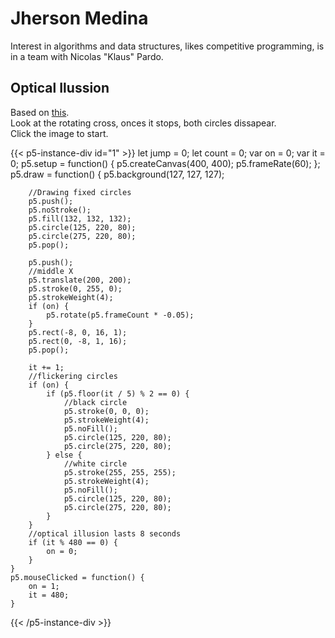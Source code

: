 # Jherson Medina
Interest in algorithms and data structures, likes competitive programming, is in a team with Nicolas "Klaus" Pardo.
## Optical Ilussion
Based on  [this](https://michaelbach.de/ot/lum-contourAdapt/index.html).\
Look at the rotating cross, onces it stops, both circles dissapear.\
Click the image to start.

{{< p5-instance-div id="1" >}}
	let jump = 0;
	let count = 0;
	var on = 0; 
	var it = 0;
	p5.setup = function() {
		p5.createCanvas(400, 400);
		p5.frameRate(60);
	};
	p5.draw = function() {
		p5.background(127, 127, 127);

		//Drawing fixed circles
		p5.push();
		p5.noStroke();
		p5.fill(132, 132, 132);
		p5.circle(125, 220, 80);
		p5.circle(275, 220, 80);
		p5.pop();

		p5.push();
		//middle X
		p5.translate(200, 200);
		p5.stroke(0, 255, 0);
		p5.strokeWeight(4);
		if (on) {
			p5.rotate(p5.frameCount * -0.05);
		}
		p5.rect(-8, 0, 16, 1);
		p5.rect(0, -8, 1, 16);
		p5.pop();

		it += 1;
		//flickering circles
		if (on) {
			if (p5.floor(it / 5) % 2 == 0) {
				//black circle
				p5.stroke(0, 0, 0);
				p5.strokeWeight(4);
				p5.noFill();
				p5.circle(125, 220, 80);
				p5.circle(275, 220, 80);
			} else {
				//white circle
				p5.stroke(255, 255, 255);
				p5.strokeWeight(4);
				p5.noFill();
				p5.circle(125, 220, 80);
				p5.circle(275, 220, 80);
			}
		}
		//optical illusion lasts 8 seconds
		if (it % 480 == 0) {
			on = 0;
		}
	}
	p5.mouseClicked = function() {
		on = 1;
		it = 480;
	}
{{< /p5-instance-div >}}
